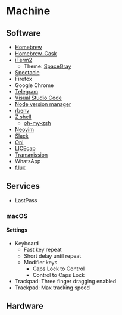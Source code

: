 # Machine

## Software

- [Homebrew](https://brew.sh)
- [Homebrew-Cask](https://caskroom.github.io)
- [iTerm2](https://www.iterm2.com)
  - Theme: [SpaceGray](https://github.com/mbadolato/iTerm2-Color-Schemes#spacegray)
- [Spectacle](https://www.spectacleapp.com)
- Firefox
- Google Chrome
- [Telegram](https://telegram.org)
- [Visual Studio Code](https://code.visualstudio.com)
- [Node version manager](https://github.com/creationix/nvm)
- [rbenv](https://github.com/rbenv/rbenv)
- [Z shell](http://zsh.sourceforge.net)
  - [oh-my-zsh](https://github.com/robbyrussell/oh-my-zsh)
- [Neovim](https://neovim.io)
- [Slack](https://slack.com)
- [Oni](https://www.onivim.io/)
- [LICEcap](https://www.cockos.com/licecap/)
- [Transmission](https://transmissionbt.com/)
- WhatsApp
- [f.lux](https://justgetflux.com/)

## Services
- LastPass

### macOS

#### Settings

- Keyboard
  - Fast key repeat
  - Short delay until repeat
  - Modifier keys
    - Caps Lock to Control
    - Control to Caps Lock
- Trackpad: Three finger dragging enabled
- Trackpad: Max tracking speed

## Hardware
